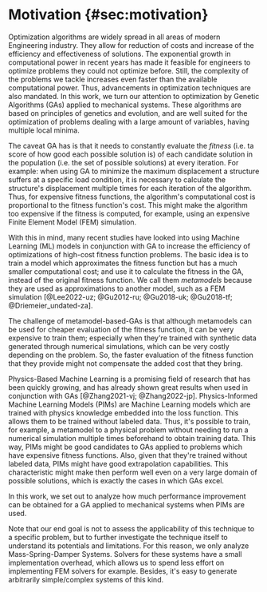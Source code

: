 # Motivation {#sec:motivation}

Optimization algorithms are widely spread in all areas of modern Engineering
industry. They allow for reduction of costs and increase of the efficiency and
effectiveness of solutions. The exponential growth in computational power in
recent years has made it feasible for engineers to optimize problems they could
not optimize before. Still, the complexity of the problems we tackle increases
even faster than the available computational power. Thus, advancements in
optimization techniques are also mandated. In this work, we turn our attention
to optimization by Genetic Algorithms (GAs) applied to mechanical systems. These
algorithms are based on principles of genetics and evolution, and are well
suited for the optimization of problems dealing with a large amount of
variables, having multiple local minima.

The caveat GA has is that it needs to constantly evaluate the *fitness*
(i.e. ta score of how good each possible solution is) of each candidate solution 
in the population (i.e. the set of possible solutions) at every iteration. For
example: when using GA to minimize the maximum displacement a structure suffers
at a specific load condition, it is necessary to calculate the structure's
displacement multiple times for each iteration of the algorithm. Thus, for expensive
fitness functions, the algorithm's computational cost is proportional to the fitness
function's cost. This might make the algorithm too expensive if the fitness
is computed, for example, using an expensive Finite Element Model (FEM)
simulation.

With this in mind, many recent studies have looked into using Machine Learning
(ML) models in conjunction with GA to increase the efficiency of optimizations
of high-cost fitness function problems. The basic idea is to train a model
which approximates the fitness function but has a much smaller computational cost;
and use it to calculate the fitness in the GA, instead of the original fitness
function. We call them *metamodels* because they are used as
approximations to another model, such as a FEM simulation
[@Lee2022-uz; @Gu2012-ru; @Gu2018-uk;
@Gu2018-tf; @Driemeier_undated-za].

The challenge of metamodel-based-GAs is that although metamodels can be used for cheaper
evaluation of the fitness function, it can be very expensive to train them; especially when they're trained with
synthetic data generated through numerical simulations, which can be very costly
depending on the problem. So, the
faster evaluation of the fitness function that they provide might not compensate the
added cost that they bring.

Physics-Based Machine Learning is a promising field of research that has been
quickly growing, and has already shown great results when used in conjunction with GAs
[@Zhang2021-vj; @Zhang2022-jp]. Physics-Informed Machine Learning Models (PIMs)
are Machine Learning models which are trained with physics knowledge embedded
into the loss function. This allows them to be trained without labeled data.
Thus, it's possible to train, for example, a metamodel to a physical problem
without needing to run a numerical simulation multiple times beforehand to
obtain training data. This way, PIMs might be good candidates to GAs applied to
problems which have expensive fitness functions. Also, given that they're trained
without labeled data, PIMs might have good extrapolation capabilities. This
characteristic might make then perform well even on a very large domain of
possible solutions, which is exactly the cases in which GAs excel.

In this work, we set out to analyze how much performance improvement can be
obtained for a GA applied to mechanical systems when PIMs are used.

Note that our end goal is not to assess the applicability of this technique to a
specific problem, but to further investigate the technique itself to understand
its potentials and limitations. For this reason, we only analyze
Mass-Spring-Damper Systems. Solvers for these systems have a small
implementation overhead, which allows us to spend less effort on implementing
FEM solvers for example. Besides, it's easy to generate arbitrarily
simple/complex systems of this kind.
